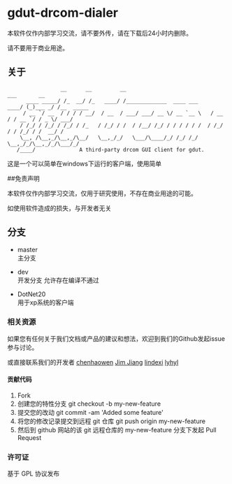 # gdut-drcom-dialer

本软件仅作内部学习交流，请不要外传，请在下载后24小时内删除。

请不要用于商业用途。

## 关于
                     __      __         __                                 ___       __
          ____ _____/ /_  __/ /_   ____/ /_____________  ____ ___     ____/ (_)___ _/ /__  _____
         / __ `/ __  / / / / __/  / __  / ___/ ___/ __ \/ __ `__ \   / __  / / __ `/ / _ \/ ___/
        / /_/ / /_/ / /_/ / /_   / /_/ / /  / /__/ /_/ / / / / / /  / /_/ / / /_/ / /  __/ /
        \__, /\__,_/\__,_/\__/   \__,_/_/   \___/\____/_/ /_/ /_/   \__,_/_/\__,_/_/\___/_/
       /____/              A third-party drcom GUI client for gdut.
                   
这是一个可以简单在windows下运行的客户端，使用简单

##免责声明

本软件仅作内部学习交流，仅用于研究使用，不存在商业用途的可能。

如使用软件造成的损失，与开发者无关

## 分支

 - master  
 主分支

 - dev  
 开发分支 允许存在编译不通过

 - DotNet20  
 用于xp系统的客户端



### 相关资源

如果您有任何关于我们文档或产品的建议和想法，欢迎到我们的Github发起issue参与讨论。

或直接联系我们的开发者 [chenhaowen](mailto:chenhaowen01@qq.com) [Jim Jiang](mailto:jim@lotlab.org) [lindexi](mailto:lindexi_gd@163.com) [lyhyl](mailto:wingkou@outlook.com)


#### 贡献代码

1. Fork
2. 创建您的特性分支 git checkout -b my-new-feature
3. 提交您的改动 git commit -am 'Added some feature'
4. 将您的修改记录提交到远程 git 仓库 git push origin my-new-feature
5. 然后到 github 网站的该 git 远程仓库的 my-new-feature 分支下发起 Pull Request

### 许可证

基于 GPL 协议发布

